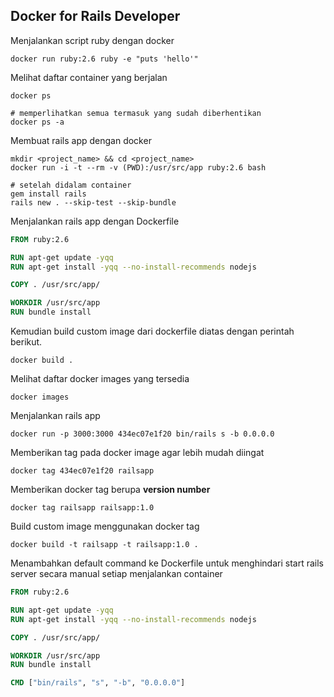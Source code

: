 ## Docker for Rails Developer

Menjalankan script ruby dengan docker
```shell
docker run ruby:2.6 ruby -e "puts 'hello'"
```

Melihat daftar container yang berjalan
```shell
docker ps

# memperlihatkan semua termasuk yang sudah diberhentikan
docker ps -a
```

Membuat rails app dengan docker
```shell
mkdir <project_name> && cd <project_name>
docker run -i -t --rm -v (PWD):/usr/src/app ruby:2.6 bash

# setelah didalam container
gem install rails
rails new . --skip-test --skip-bundle
```

Menjalankan rails app dengan Dockerfile
```dockerfile
FROM ruby:2.6                                           

RUN apt-get update -yqq                                 
RUN apt-get install -yqq --no-install-recommends nodejs 

COPY . /usr/src/app/                                    

WORKDIR /usr/src/app                                    
RUN bundle install 
```

Kemudian build custom image dari dockerfile diatas dengan perintah berikut.
```shell
docker build .
```

Melihat daftar docker images yang tersedia
```shell
docker images
```

Menjalankan rails app 
```
docker run -p 3000:3000 434ec07e1f20 bin/rails s -b 0.0.0.0
```

Memberikan tag pada docker image agar lebih mudah diingat
```shell
docker tag 434ec07e1f20 railsapp
```

Memberikan docker tag berupa **version number**
```shell
docker tag railsapp railsapp:1.0
```

Build custom image menggunakan docker tag
```shell
docker build -t railsapp -t railsapp:1.0 .
```

Menambahkan default command ke Dockerfile untuk menghindari start rails server secara manual setiap menjalankan container
```dockerfile
FROM ruby:2.6                                           

RUN apt-get update -yqq                                 
RUN apt-get install -yqq --no-install-recommends nodejs 

COPY . /usr/src/app/                                    

WORKDIR /usr/src/app                                    
RUN bundle install 

CMD ["bin/rails", "s", "-b", "0.0.0.0"]
```

